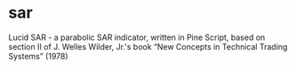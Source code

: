 # sar
Lucid SAR - a parabolic SAR indicator, written in Pine Script, based on section II of J. Welles Wilder, Jr.'s book “New Concepts in Technical Trading Systems” (1978) 
